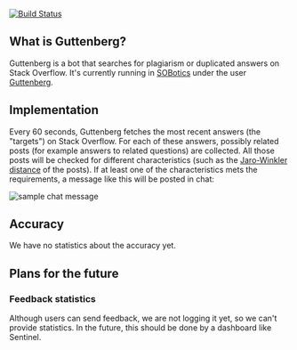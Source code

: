 [![Build Status](https://travis-ci.org/SOBotics/Guttenberg.svg?branch=master)](https://travis-ci.org/SOBotics/Guttenberg)

## What is Guttenberg?

Guttenberg is a bot that searches for plagiarism or duplicated answers on Stack Overflow. It's currently running in [SOBotics][1] under the user [Guttenberg][2].


## Implementation

Every 60 seconds, Guttenberg fetches the most recent answers (the "targets") on Stack Overflow. For each of these answers, possibly related posts (for example answers to related questions) are collected. All those posts will be checked for different characteristics (such as the [Jaro-Winkler distance](https://en.wikipedia.org/wiki/Jaro–Winkler_distance) of the posts). If at least one of the characteristics mets the requirements, a message like this will be posted in chat:

![sample chat message](http://i.stack.imgur.com/hB7Hz.png)


## Accuracy

We have no statistics about the accuracy yet.

## Plans for the future

### Feedback statistics

Although users can send feedback, we are not logging it yet, so we can't provide statistics. In the future, this should be done by a dashboard like Sentinel.


  [1]: http://chat.stackoverflow.com/rooms/111347/sobotics
  [2]: http://stackoverflow.com/users/7418352/guttenberg
  [3]: https://github.com/SOBotics/Guttenberg
